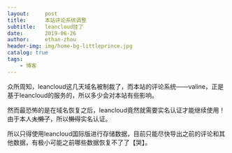 ```yaml
---
layout:     post
title:      本站评论系统调整
subtitle:   leancloud挂了
date:       2019-06-26
author:     ethan-zhou
header-img: img/home-bg-littleprince.jpg
catalog: true
tags:
    - 博客
---
```


众所周知，leancloud这几天域名被制裁了，而本站的评论系统——valine，正是基于leancloud的服务的，所以多少会对本站有些影响。

然而最恐怖的是在域名恢复之后，leancloud竟然就需要实名认证才能继续使用！由于本人~~太懒了~~，所以~~懒得~~实名认证。

所以只得使用leancloud国际版进行存储数据，目前只能尽快导出之前的评论和其他数据，有极小可能之前哪些数据恢复不了了【哭】。
